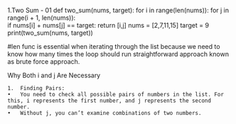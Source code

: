 1.Two Sum - 01
def two_sum(nums, target):
    for i in range(len(nums)):
        for j in range(i + 1, len(nums)):  
            if nums[i] + nums[j] == target:
                return [i,j] 
nums = [2,7,11,15]
target = 9
print(two_sum(nums, target))


#len func is essential when iterating through the list because we need to know how many times the loop should run
straightforward approach known as brute force approach.

Why Both i and j Are Necessary

	1.	Finding Pairs:
	•	You need to check all possible pairs of numbers in the list. For this, i represents the first number, and j represents the second number.
	•	Without j, you can’t examine combinations of two numbers.
